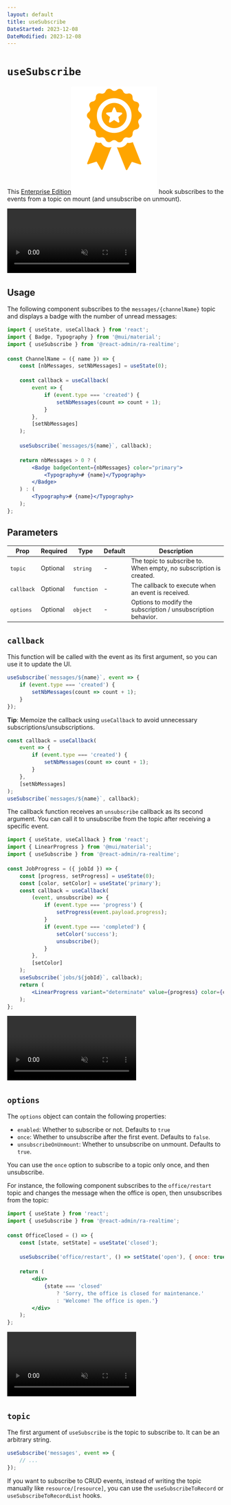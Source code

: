 ```yaml
---
layout: default
title: useSubscribe
DateStarted: 2023-12-08
DateModified: 2023-12-08
---
```


# `useSubscribe`

This [Enterprise Edition](https://marmelab.com/ra-enterprise)<img class="icon" src="./img/premium.svg" /> hook subscribes to the events from a topic on mount (and unsubscribe on unmount).

<video controls autoplay playsinline muted loop>
  <source src="./img/useSubscribe.webm" type="video/webm"/>
  <source src="./img/useSubscribe.mp4" type="video/mp4"/>
  Your browser does not support the video tag.
</video>


## Usage

The following component subscribes to the `messages/{channelName}` topic and displays a badge with the number of unread messages:

```jsx
import { useState, useCallback } from 'react';
import { Badge, Typography } from '@mui/material';
import { useSubscribe } from '@react-admin/ra-realtime';

const ChannelName = ({ name }) => {
    const [nbMessages, setNbMessages] = useState(0);

    const callback = useCallback(
        event => {
            if (event.type === 'created') {
                setNbMessages(count => count + 1);
            }
        },
        [setNbMessages]
    );

    useSubscribe(`messages/${name}`, callback);

    return nbMessages > 0 ? (
        <Badge badgeContent={nbMessages} color="primary">
            <Typography># {name}</Typography>
        </Badge>
    ) : (
        <Typography># {name}</Typography>
    );
};
```

## Parameters

| Prop       | Required | Type       | Default | Description                                                        |
| ---------- | -------- | ---------- | ------- | ------------------------------------------------------------------ |
| `topic`    | Optional | `string`   | -       | The topic to subscribe to. When empty, no subscription is created. |
| `callback` | Optional | `function` | -       | The callback to execute when an event is received.                 |
| `options`  | Optional | `object`   | -       | Options to modify the subscription / unsubscription behavior.      |

## `callback`

This function will be called with the event as its first argument, so you can use it to update the UI.

```jsx
useSubscribe(`messages/${name}`, event => {
    if (event.type === 'created') {
        setNbMessages(count => count + 1);
    }
});
```

**Tip**: Memoize the callback using `useCallback` to avoid unnecessary subscriptions/unsubscriptions.

```jsx
const callback = useCallback(
    event => {
        if (event.type === 'created') {
            setNbMessages(count => count + 1);
        }
    },
    [setNbMessages]
);
useSubscribe(`messages/${name}`, callback);
```

The callback function receives an `unsubscribe` callback as its second argument. You can call it to unsubscribe from the topic after receiving a specific event.

```jsx
import { useState, useCallback } from 'react';
import { LinearProgress } from '@mui/material';
import { useSubscribe } from '@react-admin/ra-realtime';

const JobProgress = ({ jobId }) => {
    const [progress, setProgress] = useState(0);
    const [color, setColor] = useState('primary');
    const callback = useCallback(
        (event, unsubscribe) => {
            if (event.type === 'progress') {
                setProgress(event.payload.progress);
            }
            if (event.type === 'completed') {
                setColor('success');
                unsubscribe();
            }
        },
        [setColor]
    );
    useSubscribe(`jobs/${jobId}`, callback);
    return (
        <LinearProgress variant="determinate" value={progress} color={color} />
    );
};
```

<video controls autoplay playsinline muted loop>
  <source src="./img/useSubscribeUnsubscribe.webm" type="video/webm"/>
  <source src="./img/useSubscribeUnsubscribe.mp4" type="video/mp4"/>
  Your browser does not support the video tag.
</video>


## `options`

The `options` object can contain the following properties:

-   `enabled`: Whether to subscribe or not. Defaults to `true`
-   `once`: Whether to unsubscribe after the first event. Defaults to `false`.
-   `unsubscribeOnUnmount`: Whether to unsubscribe on unmount. Defaults to `true`.

You can use the `once` option to subscribe to a topic only once, and then unsubscribe.

For instance, the following component subscribes to the `office/restart` topic and changes the message when the office is open, then unsubscribes from the topic:

```jsx
import { useState } from 'react';
import { useSubscribe } from '@react-admin/ra-realtime';

const OfficeClosed = () => {
    const [state, setState] = useState('closed');

    useSubscribe('office/restart', () => setState('open'), { once: true });

    return (
        <div>
            {state === 'closed'
                ? 'Sorry, the office is closed for maintenance.'
                : 'Welcome! The office is open.'}
        </div>
    );
};
```

<video controls autoplay playsinline muted loop>
  <source src="./img/useSubscribeOnce.webm" type="video/webm"/>
  <source src="./img/useSubscribeOnce.mp4" type="video/mp4"/>
  Your browser does not support the video tag.
</video>


## `topic`

The first argument of `useSubscribe` is the topic to subscribe to. It can be an arbitrary string.

```jsx
useSubscribe('messages', event => {
    // ...
});
```

If you want to subscribe to CRUD events, instead of writing the topic manually like `resource/[resource]`, you can use the `useSubscribeToRecord` or `useSubscribeToRecordList` hooks.